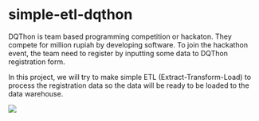 # simple-etl-dqthon
DQThon is team based programming competition or hackaton. They compete for million rupiah by developing software. 
To join the hackathon event, the team need to register by inputting some data to DQThon registration form. 

In this project, we will try to make simple ETL (Extract-Transform-Load) to process the registration data so the data will be ready to be loaded to the data warehouse.

![](https://media.giphy.com/media/hH5d7ctCcu2mJbB21Y/giphy-downsized.gif)
